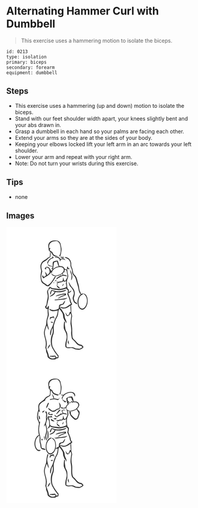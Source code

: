 # Alternating Hammer Curl with Dumbbell
> This exercise uses a hammering motion to isolate the biceps.

``` 
id: 0213 
type: isolation 
primary: biceps 
secondary: forearm 
equipment: dumbbell 
``` 

## Steps

 - This exercise uses a hammering (up and down) motion to isolate the biceps.
 - Stand with our feet shoulder width apart, your knees slightly bent and your abs drawn in.
 - Grasp a dumbbell in each hand so your palms are facing each other.
 - Extend your arms so they are at the sides of your body.
 - Keeping your elbows locked lift your left arm in an arc towards your left shoulder.
 - Lower your arm and repeat with your right arm.
 - Note: Do not turn your wrists during this exercise.

## Tips

 - none

## Images

<svg width="221pt" height="275pt" viewBox="0 0 221 275" xmlns="http://www.w3.org/2000/svg">
  <g fill="#FFF">
    <path d="M0 0h221v275H0V0m85.8 31.9c-3.23 4.39-1.3 9.98-.79 14.9.92 1.05 1.84 2.09 2.77 3.14-.12 3.22-.31 6.44-.81 9.63-1.62.75-3.37 1.36-4.7 2.61-3.81 4-10.17 5.12-12.39 10.65-2.78 4.79-1.26 10.18-.02 15.15-1.5 7.34-2.34 15.29.84 22.33 1.77 2.65 5 3.7 7.29 5.81 1.98 1.75 5.15 3.56 7.58 1.62 5.7-5.61 10.22-12.33 13.95-19.39l-2.4.84c-3.78 6.57-7.75 13.59-14.61 17.43-3.34-3.4-8.66-4.59-10.85-9.08-3.04-5.86-1.45-12.58.21-18.58-1.05-4.78-3.03-10-.73-14.76 2.05-4.99 8.21-5.72 11.35-9.69 1.43-1.8 3.47-2.9 5.51-3.87.72-3.54.95-7.17.68-10.78 2.9 2.71 3.57 7.92 8 8.73 3.81.7 7.7-.04 11.52-.24 1.06-3.87 1.76-7.84 2.22-11.83.45-3.98-1.27-7.75-1.76-11.64-.33-4.26-4.4-7.62-8.59-7.59-5.07-.57-11.06.15-14.27 4.61m4.84 25.33l2.08 2.15c-.28.53-.84 1.6-1.12 2.13-4.81 1.57-8.38 5.61-9.8 10.4 1.04 2.02 1.5 4.59 3.52 5.92 2.4 1.12 5.17.93 7.65 1.83l-2.85 4.86c.76-.12 2.28-.37 3.04-.49-1.39 1.34-2.16 5.14-4.39 2.57-1.12-4.23-5.33-8.74-9.97-6.23-.7 1.03-1.4 2.05-2.11 3.07.92.57 1.85 1.12 2.89 1.46.02-1.28.06-2.56.11-3.84 2.37-.19 4.79 1.07 6.11 3 .77 2.19.96 4.58.75 6.88-.83 2.29-3.1 3.54-4.81 5.09-1.04-2.42-2.32-4.77-4.33-6.53.59 2.41 1.33 4.79 2.18 7.13-1.45 1.02-2.57 2.79-4.36 3.23-1.02-1.24-2-2.51-3.05-3.73-.63 2.14-.15 4.62 1.72 5.99l.62.46c2.17-1.63 4.31-3.36 6.88-4.34 3.42-2.61 7.44-4.96 8.57-9.45-.11.89-.31 2.67-.42 3.56l1.18.01c1.24-8.46 10.43-12.9 18.26-12.31 2.68.14 5.74 2.02 5.96 4.9.55 2.74-1.42 5.02-3.1 6.91-3.39 3.5-8.37 4.42-12.91 5.47-3.55-.37-6.45-2.37-9.17-4.51 1.12 1.86 2.23 4.16 4.55 4.74 6.46 2.17 13.32-.86 18.65-4.47-.31.95-.91 2.86-1.22 3.82-1.15.03-2.3.07-3.45.1-1.32 1.18-2.8 2.17-4.36 3.01-1.38.99-2.77 1.96-4.21 2.85.7.36 1.41.71 2.12 1.07 1.4-1.47 2.99-2.76 4.99-3.3.35-.33 1.06-.99 1.41-1.33 1.83-.44 3.61-1.08 5.27-1.97 2.76.26 5.48.74 8.2 1.3-1.61-3-5.04-2.84-7.98-2.88-.13-.75-.4-2.26-.54-3.01.75-1.05 1.5-2.11 2.24-3.17.88.57 1.77 1.11 2.67 1.65-.7-.89-1.42-1.76-2.14-2.63.45-1.12.92-2.24 1.39-3.36 1.24.58 3.24.97 3.34 2.67.43 3.39 1.53 6.68 1.62 10.11-.1 3.59-2.43 6.47-4.2 9.41-.67-.11-2.02-.34-2.7-.45-.36-2.15-.98-4.25-1.68-6.31-.59 2.61.03 5.93-2.18 7.9-4.07-.27-7.91 1.98-11.91.65 1.4 1.05 2.8 3.37 4.84 2.38 3.22-1.45 7.11-.78 9.86-3.29.96.39 1.92.8 2.88 1.21l2.14-2.3.32 5.6c-.38-.08-1.15-.23-1.53-.3 2.36 1.74 1.76 4.89 2.14 7.43-4.39 2.42-9.39 3.35-14.29 3.97-3.68-.47-7.3-1.41-11.03-1.35-3.07.12-5.61-1.86-8.14-3.31-1.54 2.94-3.53 5.63-4.97 8.61-.78 3.04.81 6.01 1.04 9.02.59 5.14-1.99 9.9-2.14 14.98-.08 2.76-1.02 5.42-3.33 7.11.65 2.34 2.66 6.29 5.56 4.41-.6 3.52-.25 7.08-.03 10.62.38 3.79-1.8 7.15-2.25 10.84-.73 3.35-.55 6.81-1.14 10.18-1.59 4.91-3.55 9.77-4.21 14.93-.28 7.25 3.43 13.92 3.68 21.11.05 3.1-.06 6.24-.98 9.23.51 1.59 1.03 3.18 1.54 4.77-.89 3.98 2.26 7.18 2.6 11.01.17 2.25.9 4.61 3.05 5.73 3.5 3.06 8.44 2.59 12.74 2.19.66-.58 1.31-1.16 1.97-1.74 1.49-.41 3.63-.08 4.41-1.75.41-1.2.18-2.51.26-3.74-4.62-5.72-8.96-11.67-12.1-18.34-2.52-8.22-1.44-17.28 1.8-25.14 1.8-6-.74-12.41 1.2-18.4 1.63-5.24 2.98-10.67 6.08-15.27 3.17-4.93 1.22-11.37 4.41-16.2 2.27 2.26 4 4.95 5.67 7.66 2.65 3.68 1.08 8.66 3.5 12.46.89 3.41 3.98 5.32 4.76 8.76 1.16-3.39-.69-6.34-2.06-9.27-1.4-2.81-.98-6.06-1.86-9.01-1.79-4.1-4.79-7.51-6.93-11.41-.48-.24-1.43-.71-1.91-.95l.29-1.55c1.83.84 3.52 2.14 5.52 2.57 5.66.42 10.89-2.51 15.13-5.98.3 4.31.52 8.63.82 12.94-.5-.02-1.49-.05-1.99-.07-.73 2.37-1.29 4.91-2.98 6.82-2.76-.22-3.98-2.87-4.93-5.07-.18.05-.56.16-.75.22 1.02 2.19 1.38 5.12 3.76 6.31 3.4.16 4.68-3.44 6.39-5.68.83 2.18 2.02 4.47 1.41 6.88-1.14 4.54-1.16 9.23-1.48 13.87.73 5.33 1.95 10.66 1.42 16.09-.55 4.79.54 9.51 1.54 14.16 3.35 2.84 6.29 6.1 9.03 9.51 2.36 2.9 6.05 4.16 9.65 4.6.71.92 1.42 1.86 2.12 2.8-1.74.92-3.38 2.03-5.18 2.82-2.61.13-5.2-.43-7.82-.4-2.34-1.07-4.58-2.71-7.25-2.74-3.44-.12-6.87.31-10.31.25-.54-.97-1.63-1.78-1.44-3.01.05-4.05.52-8.14 1.8-11.99.14-4.06.4-8.13-.08-12.17-.44-3.56-3.39-6.22-3.74-9.79-.57-4.21-1.64-8.48-.67-12.72-.46-.82-.92-1.63-1.4-2.43-.9 4.61-1.47 9.33-1.14 14.03 1.52 4.87 5.21 8.94 5.49 14.22 1.6 7.79-3.81 15.1-2.09 22.88 2.43 3.37 7.05 2.79 10.64 2.19 4.04-.74 7.08 3 10.99 3.09 1.97.08 3.91.7 5.88.53 3.24-1.21 6.94-2.27 8.6-5.65-1.22-1.36-2.3-2.86-3.75-3.99-2.03-.67-4.32-.63-6.13-1.88-3.8-2.44-5.92-6.66-9.55-9.31-1.76-1.17-2.16-3.34-2.66-5.23-1.07-7.02-.02-14.2-1.07-21.22-1.37-6.13-1.17-12.59.27-18.69.57-3.07-1.69-5.77-1.48-8.83.05-4.51-.06-9.03-.83-13.48.87-.64 1.72-1.31 2.54-2.01-.54-2.32-2.37-4.11-2.71-6.49-.98-5.64-3.95-10.65-5.29-16.19 3.09.05 5.08-2.5 6.66-4.8-2.18.48-3.97 1.8-5.44 3.43.02-1.78.01-3.56 0-5.34-1.08-1.25-2.79-2.25-2.9-4.07-.83-4.3-1.26-8.7-.89-13.07.44-3.45 2.41-6.52 2.61-10.02-.52-4.83-2.3-9.51-1.77-14.44 1.55.44 3.21 1.29 4.71.19-.81-.53-2.42-1.6-3.22-2.13-.08-.58-.23-1.74-.3-2.32l-1.53.48c-.21 1.81-.44 3.62-.48 5.45-1.23-.76-2.65-.96-4.06-1.07-1.18-1.75-2.17-3.88-4.18-4.81-2.32-.98-4.87-.96-7.33-1.08-.42-3.78-1.39-7.51-2.89-11-3.2.04-6.41.81-9.26 2.27-1.25 2.82-.54 6.03-.62 9.01-3.66-.67-7.36-1.63-9.9-4.57.85-4.43 3.45-8.7 7.73-10.53 1.2-.93 3.42-.73 4.13-2.14-1.59-1.16-2.24-3.52-4.2-4.08m6.26 3.49c2.75.63 5.94.28 8.22 2.23 2.01 1.29 1.69 3.97 2.33 5.97.63-1.2 1.15-2.47 1.86-3.63 3.12-1.66 6.85-.45 9.48 1.61-1.69-1.6-2.95-4.37-5.72-3.98-1.65-.2-2.97.4-3.96 1.8-2.03-2.6-4.5-5.28-8.13-5.12-1.26.32-3.87-.76-4.08 1.12m18.93-.29c-2.8-.43-5.65-.4-8.47-.72 1.89 2.34 7.04 3.4 8.47.72m1.39 1.09c2.7.82 5.35 1.92 7.6 3.65 2.59 2.97 3.98 6.92 3.54 10.87-.47 3.31 1.72 6.01 2.64 9.01.98 2.76.16 5.89 1.48 8.57 1.19 2.66 3.8 4.31 5.13 6.89 1.12 2.15 1.76 4.51 2.34 6.85 1.29 5.25 3.45 10.28 4.23 15.66.65 4.1 1.67 8.5 4.67 11.57-6.14 5.22-7.43 14.34-5.51 21.81 1.14 4.38 4.7 9.39 9.82 8.57 5.16-1.78 7.79-7.28 9.04-12.23.82-5.29.89-11.14-2.04-15.84-1.94-3.59-6.94-4.94-10.49-3-1.06-3.37-3.22-6.35-3.68-9.91-.54-3.75-.82-7.58-2.2-11.15-1.58-4.19-1.84-8.8-3.93-12.8-1.44-2.76-4.31-4.42-5.8-7.14-1.09-3.44-.98-7.2-2.46-10.55-1.02-2.33-2.02-4.73-1.78-7.34.37-5.65-2.61-11.86-8.18-13.81-1.24-.61-4.32-1.83-4.42.32m13.33 35.44c.06 3.29-.8 6.52-.79 9.82 4.88-6.55.89-14.57-2.04-21-.26 3.96 1.87 7.47 2.83 11.18m-33.93 11.07c2.27.55 3.63-1.14 4.4-2.99-1.62.76-3.06 1.82-4.4 2.99m27.72 1.51c.68 2.87 1.69 5.63 2.68 8.4 5 4.72 10.44 12.17 7 19.18-.7 2.2-1.69 4.56-1 6.89 1.14 3.36 1.9 7.65 5.94 8.6.34.47 1.02 1.42 1.36 1.9.35-.61 1.04-1.83 1.39-2.44-1.33-.85-2.81-1.45-4.09-2.37-1.45-2.98-3.45-6.27-2.18-9.68 2.01-5.2 2.12-11.53-1.17-16.24-1.93-3.07-5.01-5.31-6.44-8.69-.97-1.96-2.14-3.82-3.49-5.55m-29.97 1.47c.1 3.35 2.95-1.57 0 0m6.79 1.88c-.35 1.63.27 2.23 1.85 1.82.35-1.64-.27-2.25-1.85-1.82m10.74 5.42c1.43-1.34 2.57-2.96 3.34-4.77-2.02.88-3.39 2.48-3.34 4.77m-11.27-2.89c.27 3.56 3.21 7.77 7.22 7.05-2.53-2.23-4.91-4.61-7.22-7.05m22.09 114.88c.92 1.43 1.84 2.86 2.87 4.22-.53-2.95-1.02-5.9-1.39-8.86-.58 1.52-1.03 3.08-1.48 4.64z"/>
    <path d="M89.01 31.76c3.64-3.22 8.7-3.32 13.29-3.15 2.31 2.02 5.02 4.15 5.19 7.49 1.93 7.19 2.32 15.52-1.6 22.08-3.11.91-6.14-.66-8.98-1.75-2.86-.86-3.97-3.86-5.05-6.34-1.7-1.04-3.37-2.14-5.02-3.26.35-1.67.78-3.32 1.21-4.97-.61.16-1.85.49-2.46.65-.22-3.79.04-8.32 3.42-10.75zM95.51 70.95c1.77-1.04 3.86-1.36 5.78-2 1.08 3.39 2.12 6.8 3.32 10.16-1.24.18-2.47.34-3.71.49-2.63 1.39-5.4 2.57-7.74 4.43 1.48-4.23 1.24-8.78 2.35-13.08zM86.78 121.49c4.07 3 9 3.51 13.87 3.91 6.47 2.09 12.94-.61 19.11-2.43 1.09 1.12 2.2 2.22 3.33 3.3.22 2.66-.26 5.29-1.05 7.81 2.02 4.5 4.33 9 4.99 13.94.14 2.15 1.37 3.93 2.59 5.6-4.05 1.65-6.89 5.32-11.1 6.67-3.89 1.6-7.9-.55-11.78-1.05 1.18-3.42 4.87-3.59 7.73-4.72 1.76-2.25 2.68-5.05 3.26-7.82-1.94 1.96-3.36 4.34-4.7 6.73-2.35.39-4.7.93-6.85 1.99-1.03 2.23-.8 4.82-1.25 7.21-5.44 3.96-12.91 4.43-18.65.78-.48 2.23 1.89 3.09 3.55 3.76 4.28 1.9 8.96.14 13.27-.71-.77 4.72-1.23 9.71-3.81 13.86-3.62 5.74-4.62 12.63-7.3 18.77-2.8 5.24-6.11 11.93-3.28 17.77 1.39-5.26.69-11.1 4.1-15.72.13 3.29.39 6.61-.03 9.89-.78 3.38-2.71 6.41-3.24 9.86-1.31 8.18-.41 17.16 4.61 24.01 2.33 5.34 6.85 9.15 9.65 14.2-1.16.4-2.32.78-3.48 1.14-.89-1.26-1.56-2.7-2.73-3.73-3.28.25-6.59.32-9.86.63-.31.4-.93 1.22-1.24 1.62 1.01-.11 2.02-.23 3.03-.35 2.51 1.01 5.13.22 7.65-.29.35.66 1.03 1.96 1.37 2.61-4.3 2.81-10.29 1.83-13.36-2.32-.56-6.1-3.9-11.44-5.1-17.39-.03-1.98.55-3.9.79-5.85 1.01-9.27-5.02-17.76-3.67-27.03.79-4.02 2.13-7.93 3.83-11.66 1.46 2.88 1.66 6.63 4.39 8.71-1.37-6.96-5.08-14.04-2.84-21.2.63-2.33 1.59-4.56 2.2-6.89 1.09-4.65-1.84-9.54.16-14.03.35-1.94.08-3.94.11-5.89-1.9 1.13-2.61 3.28-3.74 5.06-.29-.64-.87-1.9-1.16-2.54 2.39-5.01 2.65-10.61 4.31-15.85.64-4.31.2-8.73-.8-12.95-.66-2.34.55-4.59 1.1-6.81l2.28.36c-.06-.74-.2-2.22-.26-2.96m2.1 13.64c.38-2.71 1.15-5.33 2.3-7.81 1.85.62 3.71 1.23 5.54 1.91-1.53 5.1-6.99 6.47-10.33 9.95 5.05-1.05 10.4-3.94 11.82-9.28 6.06.93 12.34.52 18.1-1.64 1.82-.41 3.02-1.91 4.31-3.12-5.42 1.58-10.88 3.51-16.61 3.33-4.71.15-9.13-1.63-13.6-2.82-1.19 2.94-4.44 6.58-1.53 9.48m17.59-.4c-2.86.8-6.01 1.37-8.07 3.71 6.41-.84 12.51-4.06 19.06-3.47-5.04 2.5-11.27 3.59-14.81 8.35 5.5-2.61 11.02-5.22 16.77-7.29-.04-1.08-.07-2.17-.1-3.25-4.34.14-8.63.93-12.85 1.95m-9.74 10.32l.02 1.16c4.8.3 9.46-1.15 14.25-1.16 4.02-.25 8.54-.47 11.21-3.94-8.26 2.59-16.99 2.54-25.48 3.94m-9.27 34.87c-.2 1.79-.4 3.59-.53 5.4.75-1.15 1.47-2.32 2.19-3.49 1.67-.39 3.32-.8 4.97-1.27.78 1.01 1.58 2.01 2.45 2.95-.54-1.84-1.17-3.64-1.8-5.44-2.29 1.1-4.74 1.76-7.28 1.85m1.12 9.29c1.04 2.11 3.16 2.02 5.21 1.67-1.02-2.07-3.33-1.67-5.21-1.67m-6.01 53.74c2.97-2.12 4.19-5.6 5.71-8.73-3.57 1.32-4.71 5.43-5.71 8.73zM147.13 138.99c1.72-2.62 4.65-3.96 7.23-5.53 8.17 4.66 8.45 15.95 4.7 23.58-1.61 2.94-4.31 6.51-8.11 5.81-3.63-1.02-5.58-4.79-6.3-8.24-.8-5.26-.38-11 2.48-15.62z"/>
  </g>
  <g fill="#333">
    <path d="M85.8 31.9c3.21-4.46 9.2-5.18 14.27-4.61 4.19-.03 8.26 3.33 8.59 7.59.49 3.89 2.21 7.66 1.76 11.64-.46 3.99-1.16 7.96-2.22 11.83-3.82.2-7.71.94-11.52.24-4.43-.81-5.1-6.02-8-8.73.27 3.61.04 7.24-.68 10.78-2.04.97-4.08 2.07-5.51 3.87-3.14 3.97-9.3 4.7-11.35 9.69-2.3 4.76-.32 9.98.73 14.76-1.66 6-3.25 12.72-.21 18.58 2.19 4.49 7.51 5.68 10.85 9.08 6.86-3.84 10.83-10.86 14.61-17.43l2.4-.84c-3.73 7.06-8.25 13.78-13.95 19.39-2.43 1.94-5.6.13-7.58-1.62-2.29-2.11-5.52-3.16-7.29-5.81-3.18-7.04-2.34-14.99-.84-22.33-1.24-4.97-2.76-10.36.02-15.15 2.22-5.53 8.58-6.65 12.39-10.65 1.33-1.25 3.08-1.86 4.7-2.61.5-3.19.69-6.41.81-9.63-.93-1.05-1.85-2.09-2.77-3.14-.51-4.92-2.44-10.51.79-14.9m3.21-.14c-3.38 2.43-3.64 6.96-3.42 10.75.61-.16 1.85-.49 2.46-.65-.43 1.65-.86 3.3-1.21 4.97 1.65 1.12 3.32 2.22 5.02 3.26 1.08 2.48 2.19 5.48 5.05 6.34 2.84 1.09 5.87 2.66 8.98 1.75 3.92-6.56 3.53-14.89 1.6-22.08-.17-3.34-2.88-5.47-5.19-7.49-4.59-.17-9.65-.07-13.29 3.15z"/>
    <path d="M90.64 57.23c1.96.56 2.61 2.92 4.2 4.08-.71 1.41-2.93 1.21-4.13 2.14-4.28 1.83-6.88 6.1-7.73 10.53 2.54 2.94 6.24 3.9 9.9 4.57.08-2.98-.63-6.19.62-9.01 2.85-1.46 6.06-2.23 9.26-2.27 1.5 3.49 2.47 7.22 2.89 11 2.46.12 5.01.1 7.33 1.08 2.01.93 3 3.06 4.18 4.81 1.41.11 2.83.31 4.06 1.07.04-1.83.27-3.64.48-5.45l1.53-.48c.07.58.22 1.74.3 2.32.8.53 2.41 1.6 3.22 2.13-1.5 1.1-3.16.25-4.71-.19-.53 4.93 1.25 9.61 1.77 14.44-.2 3.5-2.17 6.57-2.61 10.02-.37 4.37.06 8.77.89 13.07.11 1.82 1.82 2.82 2.9 4.07.01 1.78.02 3.56 0 5.34 1.47-1.63 3.26-2.95 5.44-3.43-1.58 2.3-3.57 4.85-6.66 4.8 1.34 5.54 4.31 10.55 5.29 16.19.34 2.38 2.17 4.17 2.71 6.49-.82.7-1.67 1.37-2.54 2.01.77 4.45.88 8.97.83 13.48-.21 3.06 2.05 5.76 1.48 8.83-1.44 6.1-1.64 12.56-.27 18.69 1.05 7.02 0 14.2 1.07 21.22.5 1.89.9 4.06 2.66 5.23 3.63 2.65 5.75 6.87 9.55 9.31 1.81 1.25 4.1 1.21 6.13 1.88 1.45 1.13 2.53 2.63 3.75 3.99-1.66 3.38-5.36 4.44-8.6 5.65-1.97.17-3.91-.45-5.88-.53-3.91-.09-6.95-3.83-10.99-3.09-3.59.6-8.21 1.18-10.64-2.19-1.72-7.78 3.69-15.09 2.09-22.88-.28-5.28-3.97-9.35-5.49-14.22-.33-4.7.24-9.42 1.14-14.03.48.8.94 1.61 1.4 2.43-.97 4.24.1 8.51.67 12.72.35 3.57 3.3 6.23 3.74 9.79.48 4.04.22 8.11.08 12.17-1.28 3.85-1.75 7.94-1.8 11.99-.19 1.23.9 2.04 1.44 3.01 3.44.06 6.87-.37 10.31-.25 2.67.03 4.91 1.67 7.25 2.74 2.62-.03 5.21.53 7.82.4 1.8-.79 3.44-1.9 5.18-2.82-.7-.94-1.41-1.88-2.12-2.8-3.6-.44-7.29-1.7-9.65-4.6-2.74-3.41-5.68-6.67-9.03-9.51-1-4.65-2.09-9.37-1.54-14.16.53-5.43-.69-10.76-1.42-16.09.32-4.64.34-9.33 1.48-13.87.61-2.41-.58-4.7-1.41-6.88-1.71 2.24-2.99 5.84-6.39 5.68-2.38-1.19-2.74-4.12-3.76-6.31.19-.06.57-.17.75-.22.95 2.2 2.17 4.85 4.93 5.07 1.69-1.91 2.25-4.45 2.98-6.82.5.02 1.49.05 1.99.07-.3-4.31-.52-8.63-.82-12.94-4.24 3.47-9.47 6.4-15.13 5.98-2-.43-3.69-1.73-5.52-2.57l-.29 1.55c.48.24 1.43.71 1.91.95 2.14 3.9 5.14 7.31 6.93 11.41.88 2.95.46 6.2 1.86 9.01 1.37 2.93 3.22 5.88 2.06 9.27-.78-3.44-3.87-5.35-4.76-8.76-2.42-3.8-.85-8.78-3.5-12.46-1.67-2.71-3.4-5.4-5.67-7.66-3.19 4.83-1.24 11.27-4.41 16.2-3.1 4.6-4.45 10.03-6.08 15.27-1.94 5.99.6 12.4-1.2 18.4-3.24 7.86-4.32 16.92-1.8 25.14 3.14 6.67 7.48 12.62 12.1 18.34-.08 1.23.15 2.54-.26 3.74-.78 1.67-2.92 1.34-4.41 1.75-.66.58-1.31 1.16-1.97 1.74-4.3.4-9.24.87-12.74-2.19-2.15-1.12-2.88-3.48-3.05-5.73-.34-3.83-3.49-7.03-2.6-11.01-.51-1.59-1.03-3.18-1.54-4.77.92-2.99 1.03-6.13.98-9.23-.25-7.19-3.96-13.86-3.68-21.11.66-5.16 2.62-10.02 4.21-14.93.59-3.37.41-6.83 1.14-10.18.45-3.69 2.63-7.05 2.25-10.84-.22-3.54-.57-7.1.03-10.62-2.9 1.88-4.91-2.07-5.56-4.41 2.31-1.69 3.25-4.35 3.33-7.11.15-5.08 2.73-9.84 2.14-14.98-.23-3.01-1.82-5.98-1.04-9.02 1.44-2.98 3.43-5.67 4.97-8.61 2.53 1.45 5.07 3.43 8.14 3.31 3.73-.06 7.35.88 11.03 1.35 4.9-.62 9.9-1.55 14.29-3.97-.38-2.54.22-5.69-2.14-7.43.38.07 1.15.22 1.53.3l-.32-5.6-2.14 2.3c-.96-.41-1.92-.82-2.88-1.21-2.75 2.51-6.64 1.84-9.86 3.29-2.04.99-3.44-1.33-4.84-2.38 4 1.33 7.84-.92 11.91-.65 2.21-1.97 1.59-5.29 2.18-7.9.7 2.06 1.32 4.16 1.68 6.31.68.11 2.03.34 2.7.45 1.77-2.94 4.1-5.82 4.2-9.41-.09-3.43-1.19-6.72-1.62-10.11-.1-1.7-2.1-2.09-3.34-2.67-.47 1.12-.94 2.24-1.39 3.36.72.87 1.44 1.74 2.14 2.63-.9-.54-1.79-1.08-2.67-1.65-.74 1.06-1.49 2.12-2.24 3.17.14.75.41 2.26.54 3.01 2.94.04 6.37-.12 7.98 2.88-2.72-.56-5.44-1.04-8.2-1.3-1.66.89-3.44 1.53-5.27 1.97-.35.34-1.06 1-1.41 1.33-2 .54-3.59 1.83-4.99 3.3-.71-.36-1.42-.71-2.12-1.07 1.44-.89 2.83-1.86 4.21-2.85 1.56-.84 3.04-1.83 4.36-3.01 1.15-.03 2.3-.07 3.45-.1.31-.96.91-2.87 1.22-3.82-5.33 3.61-12.19 6.64-18.65 4.47-2.32-.58-3.43-2.88-4.55-4.74 2.72 2.14 5.62 4.14 9.17 4.51 4.54-1.05 9.52-1.97 12.91-5.47 1.68-1.89 3.65-4.17 3.1-6.91-.22-2.88-3.28-4.76-5.96-4.9-7.83-.59-17.02 3.85-18.26 12.31l-1.18-.01c.11-.89.31-2.67.42-3.56-1.13 4.49-5.15 6.84-8.57 9.45-2.57.98-4.71 2.71-6.88 4.34l-.62-.46c-1.87-1.37-2.35-3.85-1.72-5.99 1.05 1.22 2.03 2.49 3.05 3.73 1.79-.44 2.91-2.21 4.36-3.23-.85-2.34-1.59-4.72-2.18-7.13 2.01 1.76 3.29 4.11 4.33 6.53 1.71-1.55 3.98-2.8 4.81-5.09.21-2.3.02-4.69-.75-6.88-1.32-1.93-3.74-3.19-6.11-3-.05 1.28-.09 2.56-.11 3.84-1.04-.34-1.97-.89-2.89-1.46.71-1.02 1.41-2.04 2.11-3.07 4.64-2.51 8.85 2 9.97 6.23 2.23 2.57 3-1.23 4.39-2.57 2.34-1.86 5.11-3.04 7.74-4.43 1.24-.15 2.47-.31 3.71-.49-1.2-3.36-2.24-6.77-3.32-10.16-1.92.64-4.01.96-5.78 2-1.11 4.3-.87 8.85-2.35 13.08-.76.12-2.28.37-3.04.49l2.85-4.86c-2.48-.9-5.25-.71-7.65-1.83-2.02-1.33-2.48-3.9-3.52-5.92 1.42-4.79 4.99-8.83 9.8-10.4.28-.53.84-1.6 1.12-2.13l-2.08-2.15m-3.86 64.26c.06.74.2 2.22.26 2.96l-2.28-.36c-.55 2.22-1.76 4.47-1.1 6.81 1 4.22 1.44 8.64.8 12.95-1.66 5.24-1.92 10.84-4.31 15.85.29.64.87 1.9 1.16 2.54 1.13-1.78 1.84-3.93 3.74-5.06-.03 1.95.24 3.95-.11 5.89-2 4.49.93 9.38-.16 14.03-.61 2.33-1.57 4.56-2.2 6.89-2.24 7.16 1.47 14.24 2.84 21.2-2.73-2.08-2.93-5.83-4.39-8.71-1.7 3.73-3.04 7.64-3.83 11.66-1.35 9.27 4.68 17.76 3.67 27.03-.24 1.95-.82 3.87-.79 5.85 1.2 5.95 4.54 11.29 5.1 17.39 3.07 4.15 9.06 5.13 13.36 2.32-.34-.65-1.02-1.95-1.37-2.61-2.52.51-5.14 1.3-7.65.29-1.01.12-2.02.24-3.03.35.31-.4.93-1.22 1.24-1.62 3.27-.31 6.58-.38 9.86-.63 1.17 1.03 1.84 2.47 2.73 3.73 1.16-.36 2.32-.74 3.48-1.14-2.8-5.05-7.32-8.86-9.65-14.2-5.02-6.85-5.92-15.83-4.61-24.01.53-3.45 2.46-6.48 3.24-9.86.42-3.28.16-6.6.03-9.89-3.41 4.62-2.71 10.46-4.1 15.72-2.83-5.84.48-12.53 3.28-17.77 2.68-6.14 3.68-13.03 7.3-18.77 2.58-4.15 3.04-9.14 3.81-13.86-4.31.85-8.99 2.61-13.27.71-1.66-.67-4.03-1.53-3.55-3.76 5.74 3.65 13.21 3.18 18.65-.78.45-2.39.22-4.98 1.25-7.21 2.15-1.06 4.5-1.6 6.85-1.99 1.34-2.39 2.76-4.77 4.7-6.73-.58 2.77-1.5 5.57-3.26 7.82-2.86 1.13-6.55 1.3-7.73 4.72 3.88.5 7.89 2.65 11.78 1.05 4.21-1.35 7.05-5.02 11.1-6.67-1.22-1.67-2.45-3.45-2.59-5.6-.66-4.94-2.97-9.44-4.99-13.94.79-2.52 1.27-5.15 1.05-7.81-1.13-1.08-2.24-2.18-3.33-3.3-6.17 1.82-12.64 4.52-19.11 2.43-4.87-.4-9.8-.91-13.87-3.91z"/>
    <path d="M96.9 60.72c.21-1.88 2.82-.8 4.08-1.12 3.63-.16 6.1 2.52 8.13 5.12.99-1.4 2.31-2 3.96-1.8 2.77-.39 4.03 2.38 5.72 3.98-2.63-2.06-6.36-3.27-9.48-1.61-.71 1.16-1.23 2.43-1.86 3.63-.64-2-.32-4.68-2.33-5.97-2.28-1.95-5.47-1.6-8.22-2.23z"/>
    <path d="M115.83 60.43c-1.43 2.68-6.58 1.62-8.47-.72 2.82.32 5.67.29 8.47.72zM117.22 61.52c.1-2.15 3.18-.93 4.42-.32 5.57 1.95 8.55 8.16 8.18 13.81-.24 2.61.76 5.01 1.78 7.34 1.48 3.35 1.37 7.11 2.46 10.55 1.49 2.72 4.36 4.38 5.8 7.14 2.09 4 2.35 8.61 3.93 12.8 1.38 3.57 1.66 7.4 2.2 11.15.46 3.56 2.62 6.54 3.68 9.91 3.55-1.94 8.55-.59 10.49 3 2.93 4.7 2.86 10.55 2.04 15.84-1.25 4.95-3.88 10.45-9.04 12.23-5.12.82-8.68-4.19-9.82-8.57-1.92-7.47-.63-16.59 5.51-21.81-3-3.07-4.02-7.47-4.67-11.57-.78-5.38-2.94-10.41-4.23-15.66-.58-2.34-1.22-4.7-2.34-6.85-1.33-2.58-3.94-4.23-5.13-6.89-1.32-2.68-.5-5.81-1.48-8.57-.92-3-3.11-5.7-2.64-9.01.44-3.95-.95-7.9-3.54-10.87-2.25-1.73-4.9-2.83-7.6-3.65m29.91 77.47c-2.86 4.62-3.28 10.36-2.48 15.62.72 3.45 2.67 7.22 6.3 8.24 3.8.7 6.5-2.87 8.11-5.81 3.75-7.63 3.47-18.92-4.7-23.58-2.58 1.57-5.51 2.91-7.23 5.53z"/>
    <path d="M130.55 96.96c-.96-3.71-3.09-7.22-2.83-11.18 2.93 6.43 6.92 14.45 2.04 21-.01-3.3.85-6.53.79-9.82zM96.62 108.03c1.34-1.17 2.78-2.23 4.4-2.99-.77 1.85-2.13 3.54-4.4 2.99zM124.34 109.54c1.35 1.73 2.52 3.59 3.49 5.55 1.43 3.38 4.51 5.62 6.44 8.69 3.29 4.71 3.18 11.04 1.17 16.24-1.27 3.41.73 6.7 2.18 9.68 1.28.92 2.76 1.52 4.09 2.37-.35.61-1.04 1.83-1.39 2.44-.34-.48-1.02-1.43-1.36-1.9-4.04-.95-4.8-5.24-5.94-8.6-.69-2.33.3-4.69 1-6.89 3.44-7.01-2-14.46-7-19.18-.99-2.77-2-5.53-2.68-8.4zM94.37 111.01c2.95-1.57.1 3.35 0 0zM101.16 112.89c1.58-.43 2.2.18 1.85 1.82-1.58.41-2.2-.19-1.85-1.82zM111.9 118.31c-.05-2.29 1.32-3.89 3.34-4.77-.77 1.81-1.91 3.43-3.34 4.77zM100.63 115.42c2.31 2.44 4.69 4.82 7.22 7.05-4.01.72-6.95-3.49-7.22-7.05zM88.88 135.13c-2.91-2.9.34-6.54 1.53-9.48 4.47 1.19 8.89 2.97 13.6 2.82 5.73.18 11.19-1.75 16.61-3.33-1.29 1.21-2.49 2.71-4.31 3.12-5.76 2.16-12.04 2.57-18.1 1.64-1.42 5.34-6.77 8.23-11.82 9.28 3.34-3.48 8.8-4.85 10.33-9.95-1.83-.68-3.69-1.29-5.54-1.91-1.15 2.48-1.92 5.1-2.3 7.81zM106.47 134.73c4.22-1.02 8.51-1.81 12.85-1.95.03 1.08.06 2.17.1 3.25-5.75 2.07-11.27 4.68-16.77 7.29 3.54-4.76 9.77-5.85 14.81-8.35-6.55-.59-12.65 2.63-19.06 3.47 2.06-2.34 5.21-2.91 8.07-3.71zM96.73 145.05c8.49-1.4 17.22-1.35 25.48-3.94-2.67 3.47-7.19 3.69-11.21 3.94-4.79.01-9.45 1.46-14.25 1.16l-.02-1.16zM87.46 179.92c2.54-.09 4.99-.75 7.28-1.85.63 1.8 1.26 3.6 1.8 5.44-.87-.94-1.67-1.94-2.45-2.95-1.65.47-3.3.88-4.97 1.27-.72 1.17-1.44 2.34-2.19 3.49.13-1.81.33-3.61.53-5.4zM88.58 189.21c1.88 0 4.19-.4 5.21 1.67-2.05.35-4.17.44-5.21-1.67zM122.72 230.3c.45-1.56.9-3.12 1.48-4.64.37 2.96.86 5.91 1.39 8.86-1.03-1.36-1.95-2.79-2.87-4.22zM82.57 242.95c1-3.3 2.14-7.41 5.71-8.73-1.52 3.13-2.74 6.61-5.71 8.73z"/>
  </g>
</svg>

<svg width="221pt" height="275pt" viewBox="0 0 221 275" xmlns="http://www.w3.org/2000/svg">
  <g fill="#FFF">
    <path d="M0 0h221v275H0V0m85.82 31.88c-3.27 4.4-1.3 10.02-.81 14.96.71.75 1.41 1.5 2.12 2.25.44 3.49.88 7.16-.39 10.54-1.09 1.9-3.51 2.19-5.3 3.13-3.57 1.45-4.88 5.53-8.04 7.55-3.28 2.92-8.1 4.95-8.97 9.73-1.35 3.45.66 7.2-.69 10.6-1.46 4.28-2.08 8.83-2.23 13.34-.19 5.3 4.87 9.51 3.6 14.89-1.46 6.65-1.75 13.69.33 20.24-5.43 2.52-7.87 8.5-8.82 14.06-.85 5.59.31 11.95 4.38 16.1 1.96 2.08 6.31 3.28 7.76-.02-2.43-.11-5.35.31-7.12-1.78-4.49-5.12-4.23-12.85-2.2-18.97 1.02-3.49 3.78-5.97 6.45-8.24 1.8 5.02-.44 10.4 1.42 15.37 1.04 3.02.88 6.28 1.7 9.34 1.73 3.67 6.37 3.45 9.75 4.25-1.02-3.51-5.27-2.94-7.99-4.13-.58-3.41-.69-6.92-1.89-10.19-1.34-3.22-.17-6.71-.65-10.04-.63-5.03-2.72-9.81-2.73-14.93-.42-6.08 1.55-11.91 2.25-17.88-.42.4-1.25 1.2-1.66 1.6-1.06-4.23-3.79-8.28-2.8-12.81.52-2.93.78-5.9 1.32-8.82.88.5 1.71 1.08 2.55 1.65-.71-4.82-2.54-10.1-.43-14.78 2.64-3.76 6.77-6.11 10.89-7.93-.04-5.33 6.26-6.93 9.83-9.56 1.96-3.29.42-7.62 2.3-10.98 1.29 2.28 2.19 4.89 4.06 6.79 2.81 1.99 6.22 2.88 9.56 3.54l1.53-2.09c1.13-.18 2.26-.35 3.4-.52 1.18-5.87 3.23-12.03 1.44-17.98-.75-2.69-.91-5.52-1.84-8.15-1.59-2.75-4.59-4.76-7.83-4.71-5.06-.57-11.04.13-14.25 4.58m28.3 27.54c-1.6-.24-3.2-.35-4.82-.34 1.12 1.69 2.81 1.74 4.57 1.02-1.33 1.76-2.28 3.76-3.08 5.81 1.05 4.09 4.28 6.74 7.59 9.06-.04-.49-.11-1.47-.14-1.95.9-.22 2.7-.67 3.6-.89-.54 1.79-.51 3.55.1 5.3 1.45-1.22 2.86-2.48 4.29-3.73-3.18-1.21-5.22-6.15-2.46-8.78 2.11.06 4.28-.27 6.35.31.34 1.08.63 2.18.89 3.29l.1.1c.86 1.63 1.76 3.23 2.72 4.8l-4.53-1.92c.42 1.1.85 2.2 1.29 3.29 3.82-.65 8.45-1.85 11.67 1.01 2.36 1.85 2.24 5.58.44 7.78-3.13 5.1-9.29 6.7-14.78 7.72-3.01-.55-6.33-1.3-7.79-4.33-.5-4.46 2.87-8.07 6.4-10.21-.59-.36-1.18-.72-1.77-1.07-2.74 2.34-5.15 5.12-6.28 8.6-1.54.37-3.07.76-4.59 1.15-1.33-.62-2.65-1.25-3.97-1.87-.21.42-.62 1.28-.82 1.71 3.12 2.18 6.69 1.54 10.04.32.42 1.83 1.08 3.58 2.01 5.21.65 2.35 1.17 4.76 1.16 7.21-.08 3.59-2.42 6.49-4.21 9.41-.67-.11-2.02-.34-2.69-.45-.36-2.19-.99-4.32-1.68-6.43-.36 2.31-.27 4.77-1.22 6.95-1.33 2.2-4.32.72-6.38 1.57-2.13.93-4.4.59-6.62.43 2.12 2.01 4.95 3.38 7.43 1.03 2.68.17 5.31-.39 7.35-2.23.98.4 1.97.81 2.96 1.22.53-.6 1.59-1.79 2.11-2.39.09 1.43.25 4.28.33 5.7-.43-.06-1.29-.17-1.72-.23 2.79 1.34 1.84 4.87 2.33 7.36-4.39 2.41-9.38 3.33-14.29 3.97-3.36-.37-6.64-1.35-10.04-1.32-3.11.09-6.41-1.04-8.55-3.29-.49-5.05.01-10.4-3.16-14.77 2.63-.89 5.46-.42 8.19-.41-.82-.95-1.62-1.88-2.44-2.82-.94.53-1.88 1.05-2.82 1.56-1.16-.57-2.32-1.14-3.49-1.69l1.03 1.59c-.68.14-2.05.42-2.74.56.89 3.09 2.69 5.8 3.63 8.86.21 2.34.14 4.7.19 7.05.22 3.2-2.66 5.41-4.05 7.99 1.66-1.14 3.26-2.4 5.06-3.34.07-.56.22-1.69.29-2.25 4.17 3.19 9.38 3.19 14.34 3.9 6.24 1.86 12.4-.93 18.33-2.6 1.09 1.13 2.19 2.25 3.32 3.35.22 2.65-.27 5.27-1.06 7.79 2.02 4.5 4.34 8.98 4.99 13.93.15 2.15 1.37 3.94 2.6 5.62-3.93 1.55-6.67 5.08-10.68 6.48-3.99 1.91-8.23-.36-12.25-.89.95-1.53 2.27-2.74 3.73-3.76 5.05.71 6.46-4.96 7.27-8.8-1.87 1.92-3.11 4.3-4.61 6.5-2.26.82-4.7 1.16-6.87 2.26-1.18 2.16-.76 4.85-1.28 7.22-2.01 1.1-4.08 2.08-6.14 3.08 1.07-5.96.78-12.72-2.97-17.74-1.57-2.3-4.59-2.45-6.97-3.35-5.51 2.03-8.53 7.81-9.58 13.28-.81 5.23-.66 10.96 2.15 15.62 1.67 2.51 4.36 5.22 7.68 4.48 5.13-1.63 8.09-6.55 9.54-11.43 1.48.02 2.96.02 4.44.01-.75 4.4-1.16 9.04-3.38 13.01-3.75 5.75-4.96 12.65-7.44 18.96-2.88 5.39-6.47 12.25-3.55 18.27 1.36-5.27.66-11.1 4.1-15.71.12 3.27.38 6.58-.02 9.84-.77 3.42-2.75 6.48-3.27 9.98-1.28 8.14-.41 17.08 4.59 23.9 2.33 5.37 6.9 9.17 9.68 14.25-1.16.4-2.34.77-3.51 1.13-.93-1.36-1.86-2.71-2.87-4-3.17.83-6.46.58-9.67.9-.32.39-.97 1.19-1.29 1.59 1.03-.11 2.06-.21 3.09-.31 2.49 1.02 5.1.21 7.61-.29.35.64 1.05 1.91 1.41 2.55-4.28 2.95-10.36 1.88-13.41-2.29-.54-6.09-3.89-11.42-5.08-17.36.16-3.75 1.55-7.47.61-11.25-.73-7.28-4.69-14.14-3.49-21.59.78-4.04 2.12-7.96 3.83-11.69 1.36 3 1.92 6.48 4.26 8.95-.95-5.49-2.99-10.77-3.55-16.34.24-3.64 1.4-7.13 2.2-10.67l-.52-.88c-.23-.08-.68-.25-.91-.34-2.01 5.53-2.24 11.5-2.82 17.3-1.55 5.43-3.99 10.72-4.37 16.43.18 6.17 2.76 11.93 3.58 18.01.32 3.79.26 7.69-.83 11.37.51 1.58 1.04 3.16 1.55 4.74-.92 3.98 2.26 7.17 2.59 10.99.15 2.26.89 4.62 3.04 5.75 3.5 3.07 8.45 2.61 12.75 2.19.66-.58 1.33-1.17 2-1.74 1.24-.13 2.45-.4 3.63-.81 1.42-1.12.87-3.1 1-4.66-4.6-5.73-8.94-11.68-12.1-18.36-2.53-8.23-1.42-17.3 1.82-25.18 1.45-4.95.04-10.16.5-15.21.7-4.6 2.65-8.85 3.93-13.29 1.44-3.21 3.88-5.99 4.47-9.55 1.26-3.88.16-8.37 2.78-11.79 2.45 2.48 4.33 5.45 6.11 8.43 1.88 2.95.86 6.72 2.29 9.83.78 1.74 1.54 3.5 2.05 5.36 2.12 1.1 2.75 3.35 3.42 5.49 1.13-3.15-.24-6.05-1.69-8.76-1.69-2.99-1.27-6.52-2.16-9.72-2.19-5.07-6.06-9.1-8.83-13.81 2.54.89 4.93 2.89 7.79 2.47 4.95-.32 9.39-2.93 13.15-6.01.28 4.33.5 8.65.8 12.98-.5-.02-1.48-.06-1.97-.09-.77 2.38-1.27 5-3.09 6.84-2.95-.4-4.01-3.43-5.41-5.59.66 2.62 1.03 6.54 4.29 7.06 2.97-.46 4.03-3.56 5.53-5.72.79 1.9 2.03 3.78 1.67 5.95-1.1 6.57-2.33 13.42-.78 20.03 1.73 8.32-.99 17.16 2.49 25.17 2.81 2.86 5.78 5.56 8.19 8.8 2.4 3.18 6.25 4.77 10.13 5.15.72.93 1.44 1.87 2.15 2.82-1.73.92-3.36 2.01-5.14 2.8-2.64.18-5.25-.41-7.88-.38-2.58-1.25-5.14-2.99-8.15-2.77-3.67-.21-7.85 1.38-11-1.2.38-4.51.33-9.18 2.03-13.44.05-4.08.3-8.18-.15-12.25-.44-3.57-3.42-6.24-3.75-9.84-.56-4.21-1.64-8.47-.66-12.7-.46-.8-.92-1.59-1.4-2.38-.87 4.44-1.4 8.98-1.2 13.51 1.23 5.13 5.31 9.23 5.55 14.7 1.67 7.92-4.09 15.44-1.92 23.32 2.82 2.88 7 2.36 10.59 1.75 4.03-.68 7.04 3.08 10.94 3.11 1.93.1 3.82.63 5.75.56 3.25-1.23 6.95-2.27 8.65-5.63-1.66-1.68-2.87-4.41-5.55-4.49-6.97-.71-9.73-8.13-14.95-11.76-3.81-7.66-1.17-16.64-2.55-24.82-1.43-6.34-1.34-13.01.17-19.32.58-3.07-1.71-5.77-1.48-8.83.06-4.49-.08-8.99-.82-13.42 1.32-.89 2.38-2.04 2.75-3.62-1.06-1.2-2.66-2.21-2.77-3.97-.62-5.62-3.71-10.49-5.1-15.88.63-2.62 1.23-5.25.95-7.96-.91-.89-1.86-1.72-2.64-2.72-1.11-4.37-1.49-8.92-1.31-13.42.01-3.56 2.12-6.6 2.87-9.99.36-2.7-.48-5.38-1.53-7.83 6.13 2.54 12.79.07 18.14-3.16 1.44 2.58 3.14 5.04 4.22 7.81-.48 3.54-2.12 6.79-3.38 10.1-1.11.28-2.21.57-3.34.73-3.2-2.53-6.26-5.31-8.87-8.46-.07-1.83-.17-3.66-.28-5.5l-2.74.03c-.09 7.41 6.23 12.65 11.69 16.64 2.34-.77 5.36-1.53 6.04-4.3 1.04-4.26 4.01-8.52 2.09-12.95-1.55-1.54-2.95-3.22-4.45-4.81 2.6-2.92 6-7.32 3.38-11.25-2.1-3.63-6.67-3.76-10.36-3.8-.3-3.35-1.15-6.78-3.09-9.57-4.12.01-8.52.9-11.63 3.78.45 1.87.81 3.76 1.05 5.67-3.45-.24-6.6-1.6-8.94-4.17 1.17-8.95 11.2-14.29 19.52-12.47 3.48.81 4.72 4.25 5.1 7.42 2.77-3.15-.13-7.82-3.67-8.73-6.64-1.85-13.7.95-18.82 5.2M90.9 57.45c1.29 3.05 2.59 6.1 3.73 9.21-2.45.43-4.89.92-7.37 1.2l.24 1.66c3.71-.46 7.47-2.19 11.21-.91 1.77.26 3.73 1.65 5.43.49 1.62-1.07 2.41-3.04 2.44-4.92-.31.8-.94 2.42-1.25 3.23-3.31 1.09-6.5-.98-9.84-.9.27-3.71-2.32-6.49-4.59-9.06m37.01 18.65c1.28-1.33 1.01-2.18-.8-2.56-.87 1.09-.61 1.94.8 2.56m-44.41-.74c-1.58 3.48-3.54 6.9-3.86 10.79 3.27-2.53 3.93-6.85 5.73-10.34-.47-.11-1.41-.33-1.87-.45m21.86-.74c.7 3.72 2.43 7.47.8 11.23-2.7.98-5.62 1.58-7.87 3.48-1.77 1.61-4.2 1.66-6.45 1.72-2.77-1.81-5.29-3.97-8.08-5.75.4 3.42 3.64 5.08 6.26 6.69 3.02 2.02 7.11.88 9.6-1.48 2.42-2.46 7.22-1.7 8.32-5.56 2.29-3.41.16-7.87-2.58-10.33m4.68 16.29c2.03 1.36 2.41 3.64 2.16 5.94-1.44.06-2.88.11-4.32.14-.33.49-.99 1.45-1.32 1.93-.96.26-1.91.52-2.86.77l-2.16 2.79c-1.88-.99-3.65-2.17-5.47-3.25.55 2.95 3.16 4.18 5.84 4.67 1.37-1.47 2.93-2.75 4.92-3.24.36-.34 1.07-1.02 1.42-1.36 1.84-.42 3.61-1.06 5.26-1.97 2.79.24 5.54.72 8.27 1.34-1.61-2.85-4.83-2.93-7.73-2.93-.6-1.37-1.26-2.7-1.93-4.02.86-.67 1.73-1.33 2.59-2 1.22.42 2.44.81 3.68 1.18-1.09-.84-2.01-2.14-3.41-2.45-1.65.84-3.11 2.03-4.94 2.46m-3.89-1.79c-2.34 2.89-4.55 5.87-6.78 8.83 4.36-1.37 5.91-5.86 9.47-8.25-.68-.15-2.02-.43-2.69-.58m-33.68 2.75c-.03.89-.1 2.68-.14 3.57 1.63-1.57 3.31-3.09 4.86-4.73-1.59.33-3.16.73-4.72 1.16m5.37 1.05c.87 1.95 2.49 3.83 1.98 6.11-.7 3.91-.18 7.87-.4 11.8-.73 4.13-3.74 7.56-3.81 11.88.57-.9 1.73-2.71 2.3-3.61 2.53 5.99 2.84 12.98.53 19.09-1.13 4.34-.33 9.72 2.99 12.93-.42-3.39-1.73-6.66-1.65-10.12.53-3.65 2.24-7.14 1.78-10.91.26-4.46-1.51-8.63-2.32-12.9 1.1-3.54 1.89-7.17 3.08-10.68-.32-.4-.98-1.19-1.31-1.59.66-4.26 1.32-8.81-1.06-12.7-.53.17-1.59.52-2.11.7m6.08 1.78c.01.81.05 2.43.06 3.24 2.77 1.86 5.92 2.04 9.07 1.17-.28-.52-.84-1.54-1.12-2.06-2.33.99-5.36 1.51-6.91-1.06l3.49-2.17c-1.54.24-3.07.56-4.59.88m-19.33 5.49c.24 2.48.6 4.95.81 7.43l1.74.14c.64-2.88-.26-5.7-2.55-7.57m29.6 6.05c1.18 1.55 2.98 1.93 4.82 2.1.63-.93 1.27-1.85 1.9-2.78-2.24.22-4.48.42-6.72.68m-4.93 1.01c-.98 3.79 4.44 5.37 7.36 4.69-2.31-1.77-4.75-3.4-7.36-4.69m11.95 5.75c-.28 1.42.26 1.96 1.63 1.6.26-1.43-.28-1.96-1.63-1.6m11.33 5.45a43.16 43.16 0 0 0 2.62-4.94c-1.89 1.06-3.81 2.56-2.62 4.94m-11.91-3.04c.25 3.77 3.31 7.55 7.35 7.23-2.57-2.29-4.99-4.73-7.35-7.23m-13.31 15.94c0 .67.02 2.01.03 2.68.39-.16 1.18-.47 1.58-.62.64-2.09 1.43-4.12 2.29-6.12 1.86.65 3.74 1.31 5.57 2.07-1.28 2.11-2.46 4.66-4.88 5.68-2.11.91-4.4 1.74-5.74 3.75 5.03-1.12 10.79-3.21 12-8.9 6.09.94 12.4.53 18.19-1.65 2.02-.39 3.12-2.27 4.39-3.67-5.77 2.79-12.25 4.22-18.66 3.85-3.99-.23-7.74-1.74-11.56-2.74-1.06 1.89-2.06 3.82-3.21 5.67m-4.66-1.32c.08 6.26-.27 12.5-.46 18.75 1.23-2.34 2.29-4.86 2.14-7.56-.09-3.77.45-7.83-1.68-11.19m23.83 4.69c-2.89.79-6.02 1.42-8.15 3.71 6.45-.8 12.58-4.09 19.15-3.45-5.05 2.52-11.49 3.51-14.84 8.51 5.4-2.92 11.04-5.33 16.79-7.47-.06-1.08-.12-2.16-.16-3.24-4.32.16-8.6.93-12.79 1.94m-10.83 10.65c4.67 2.02 9.54-.37 14.34-.28 4.28-.29 9.36-.18 12.16-4.04-8.56 2.91-17.73 2.42-26.5 4.32m-20.11-3.22c-.18 2.83.52 5.54 1.94 7.98-.16-2.71-.52-5.41-.86-8.1l-1.08.12m-4.09 7.96c1.52-.2 1.35-2.85-.01-3.2-1.53.19-1.29 2.81.01 3.2m15.83 29.83c-.14.8-.43 2.4-.57 3.19.2.52.6 1.54.8 2.05l1.38-3.48c1.63-.49 3.26-1.01 4.88-1.56.89 1.19 1.8 2.37 2.81 3.46-.57-2.05-1.4-4.01-2.26-5.95-2.3.93-4.7 1.51-7.04 2.29m1.56 9.93c1.26 1.97 3.84 1.29 5.03-.39-1.66-.02-3.61-.87-5.03.39m35.17 35.78c-.45 1.58-.86 3.16-1.24 4.76.9 1.39 1.81 2.78 2.81 4.1-.54-2.95-.95-5.92-1.57-8.86m-41.51 17.18c1.08-.94 2.14-1.9 3.17-2.89.72-1.97 1.69-3.83 2.58-5.71-3.58 1.29-4.57 5.4-5.75 8.6z"/>
    <path d="M88.97 31.79c3.64-3.25 8.72-3.36 13.33-3.18 1.41 1.29 2.93 2.48 4.05 4.04 2.93 7.64 3.6 16.43.49 24.15-1.91 3.66-6.16.82-8.97.01-3.29-.71-4.95-3.82-6-6.72a119.65 119.65 0 0 1-5.03-3.24c.35-1.68.78-3.35 1.21-5.01l-2.45.68c-.24-3.78.04-8.28 3.37-10.73zM90.4 145.55c3.18 1.96 6.23 4.59 7 8.45 1.26 6.96.82 15.62-5.29 20.27-2.63 2.51-7.17 1.83-9.04-1.25-5.61-8.96-2.84-23.02 7.33-27.47z"/>
  </g>
  <g fill="#333">
    <path d="M85.82 31.88c3.21-4.45 9.19-5.15 14.25-4.58 3.24-.05 6.24 1.96 7.83 4.71.93 2.63 1.09 5.46 1.84 8.15 1.79 5.95-.26 12.11-1.44 17.98-1.14.17-2.27.34-3.4.52l-1.53 2.09c-3.34-.66-6.75-1.55-9.56-3.54-1.87-1.9-2.77-4.51-4.06-6.79-1.88 3.36-.34 7.69-2.3 10.98-3.57 2.63-9.87 4.23-9.83 9.56-4.12 1.82-8.25 4.17-10.89 7.93-2.11 4.68-.28 9.96.43 14.78-.84-.57-1.67-1.15-2.55-1.65-.54 2.92-.8 5.89-1.32 8.82-.99 4.53 1.74 8.58 2.8 12.81.41-.4 1.24-1.2 1.66-1.6-.7 5.97-2.67 11.8-2.25 17.88.01 5.12 2.1 9.9 2.73 14.93.48 3.33-.69 6.82.65 10.04 1.2 3.27 1.31 6.78 1.89 10.19 2.72 1.19 6.97.62 7.99 4.13-3.38-.8-8.02-.58-9.75-4.25-.82-3.06-.66-6.32-1.7-9.34-1.86-4.97.38-10.35-1.42-15.37-2.67 2.27-5.43 4.75-6.45 8.24-2.03 6.12-2.29 13.85 2.2 18.97 1.77 2.09 4.69 1.67 7.12 1.78-1.45 3.3-5.8 2.1-7.76.02-4.07-4.15-5.23-10.51-4.38-16.1.95-5.56 3.39-11.54 8.82-14.06-2.08-6.55-1.79-13.59-.33-20.24 1.27-5.38-3.79-9.59-3.6-14.89.15-4.51.77-9.06 2.23-13.34 1.35-3.4-.66-7.15.69-10.6.87-4.78 5.69-6.81 8.97-9.73 3.16-2.02 4.47-6.1 8.04-7.55 1.79-.94 4.21-1.23 5.3-3.13 1.27-3.38.83-7.05.39-10.54-.71-.75-1.41-1.5-2.12-2.25-.49-4.94-2.46-10.56.81-14.96m3.15-.09c-3.33 2.45-3.61 6.95-3.37 10.73l2.45-.68c-.43 1.66-.86 3.33-1.21 5.01 1.65 1.12 3.32 2.2 5.03 3.24 1.05 2.9 2.71 6.01 6 6.72 2.81.81 7.06 3.65 8.97-.01 3.11-7.72 2.44-16.51-.49-24.15-1.12-1.56-2.64-2.75-4.05-4.04-4.61-.18-9.69-.07-13.33 3.18z"/>
    <path d="M114.12 59.42c5.12-4.25 12.18-7.05 18.82-5.2 3.54.91 6.44 5.58 3.67 8.73-.38-3.17-1.62-6.61-5.1-7.42-8.32-1.82-18.35 3.52-19.52 12.47 2.34 2.57 5.49 3.93 8.94 4.17-.24-1.91-.6-3.8-1.05-5.67 3.11-2.88 7.51-3.77 11.63-3.78 1.94 2.79 2.79 6.22 3.09 9.57 3.69.04 8.26.17 10.36 3.8 2.62 3.93-.78 8.33-3.38 11.25 1.5 1.59 2.9 3.27 4.45 4.81 1.92 4.43-1.05 8.69-2.09 12.95-.68 2.77-3.7 3.53-6.04 4.3-5.46-3.99-11.78-9.23-11.69-16.64l2.74-.03c.11 1.84.21 3.67.28 5.5 2.61 3.15 5.67 5.93 8.87 8.46 1.13-.16 2.23-.45 3.34-.73 1.26-3.31 2.9-6.56 3.38-10.1-1.08-2.77-2.78-5.23-4.22-7.81-5.35 3.23-12.01 5.7-18.14 3.16 1.05 2.45 1.89 5.13 1.53 7.83-.75 3.39-2.86 6.43-2.87 9.99-.18 4.5.2 9.05 1.31 13.42.78 1 1.73 1.83 2.64 2.72.28 2.71-.32 5.34-.95 7.96 1.39 5.39 4.48 10.26 5.1 15.88.11 1.76 1.71 2.77 2.77 3.97-.37 1.58-1.43 2.73-2.75 3.62.74 4.43.88 8.93.82 13.42-.23 3.06 2.06 5.76 1.48 8.83-1.51 6.31-1.6 12.98-.17 19.32 1.38 8.18-1.26 17.16 2.55 24.82 5.22 3.63 7.98 11.05 14.95 11.76 2.68.08 3.89 2.81 5.55 4.49-1.7 3.36-5.4 4.4-8.65 5.63-1.93.07-3.82-.46-5.75-.56-3.9-.03-6.91-3.79-10.94-3.11-3.59.61-7.77 1.13-10.59-1.75-2.17-7.88 3.59-15.4 1.92-23.32-.24-5.47-4.32-9.57-5.55-14.7-.2-4.53.33-9.07 1.2-13.51.48.79.94 1.58 1.4 2.38-.98 4.23.1 8.49.66 12.7.33 3.6 3.31 6.27 3.75 9.84.45 4.07.2 8.17.15 12.25-1.7 4.26-1.65 8.93-2.03 13.44 3.15 2.58 7.33.99 11 1.2 3.01-.22 5.57 1.52 8.15 2.77 2.63-.03 5.24.56 7.88.38 1.78-.79 3.41-1.88 5.14-2.8-.71-.95-1.43-1.89-2.15-2.82-3.88-.38-7.73-1.97-10.13-5.15-2.41-3.24-5.38-5.94-8.19-8.8-3.48-8.01-.76-16.85-2.49-25.17-1.55-6.61-.32-13.46.78-20.03.36-2.17-.88-4.05-1.67-5.95-1.5 2.16-2.56 5.26-5.53 5.72-3.26-.52-3.63-4.44-4.29-7.06 1.4 2.16 2.46 5.19 5.41 5.59 1.82-1.84 2.32-4.46 3.09-6.84.49.03 1.47.07 1.97.09-.3-4.33-.52-8.65-.8-12.98-3.76 3.08-8.2 5.69-13.15 6.01-2.86.42-5.25-1.58-7.79-2.47 2.77 4.71 6.64 8.74 8.83 13.81.89 3.2.47 6.73 2.16 9.72 1.45 2.71 2.82 5.61 1.69 8.76-.67-2.14-1.3-4.39-3.42-5.49-.51-1.86-1.27-3.62-2.05-5.36-1.43-3.11-.41-6.88-2.29-9.83-1.78-2.98-3.66-5.95-6.11-8.43-2.62 3.42-1.52 7.91-2.78 11.79-.59 3.56-3.03 6.34-4.47 9.55-1.28 4.44-3.23 8.69-3.93 13.29-.46 5.05.95 10.26-.5 15.21-3.24 7.88-4.35 16.95-1.82 25.18 3.16 6.68 7.5 12.63 12.1 18.36-.13 1.56.42 3.54-1 4.66-1.18.41-2.39.68-3.63.81-.67.57-1.34 1.16-2 1.74-4.3.42-9.25.88-12.75-2.19-2.15-1.13-2.89-3.49-3.04-5.75-.33-3.82-3.51-7.01-2.59-10.99-.51-1.58-1.04-3.16-1.55-4.74 1.09-3.68 1.15-7.58.83-11.37-.82-6.08-3.4-11.84-3.58-18.01.38-5.71 2.82-11 4.37-16.43.58-5.8.81-11.77 2.82-17.3.23.09.68.26.91.34l.52.88c-.8 3.54-1.96 7.03-2.2 10.67.56 5.57 2.6 10.85 3.55 16.34-2.34-2.47-2.9-5.95-4.26-8.95-1.71 3.73-3.05 7.65-3.83 11.69-1.2 7.45 2.76 14.31 3.49 21.59.94 3.78-.45 7.5-.61 11.25 1.19 5.94 4.54 11.27 5.08 17.36 3.05 4.17 9.13 5.24 13.41 2.29-.36-.64-1.06-1.91-1.41-2.55-2.51.5-5.12 1.31-7.61.29-1.03.1-2.06.2-3.09.31.32-.4.97-1.2 1.29-1.59 3.21-.32 6.5-.07 9.67-.9 1.01 1.29 1.94 2.64 2.87 4 1.17-.36 2.35-.73 3.51-1.13-2.78-5.08-7.35-8.88-9.68-14.25-5-6.82-5.87-15.76-4.59-23.9.52-3.5 2.5-6.56 3.27-9.98.4-3.26.14-6.57.02-9.84-3.44 4.61-2.74 10.44-4.1 15.71-2.92-6.02.67-12.88 3.55-18.27 2.48-6.31 3.69-13.21 7.44-18.96 2.22-3.97 2.63-8.61 3.38-13.01-1.48.01-2.96.01-4.44-.01-1.45 4.88-4.41 9.8-9.54 11.43-3.32.74-6.01-1.97-7.68-4.48-2.81-4.66-2.96-10.39-2.15-15.62 1.05-5.47 4.07-11.25 9.58-13.28 2.38.9 5.4 1.05 6.97 3.35 3.75 5.02 4.04 11.78 2.97 17.74 2.06-1 4.13-1.98 6.14-3.08.52-2.37.1-5.06 1.28-7.22 2.17-1.1 4.61-1.44 6.87-2.26 1.5-2.2 2.74-4.58 4.61-6.5-.81 3.84-2.22 9.51-7.27 8.8-1.46 1.02-2.78 2.23-3.73 3.76 4.02.53 8.26 2.8 12.25.89 4.01-1.4 6.75-4.93 10.68-6.48-1.23-1.68-2.45-3.47-2.6-5.62-.65-4.95-2.97-9.43-4.99-13.93.79-2.52 1.28-5.14 1.06-7.79-1.13-1.1-2.23-2.22-3.32-3.35-5.93 1.67-12.09 4.46-18.33 2.6-4.96-.71-10.17-.71-14.34-3.9-.07.56-.22 1.69-.29 2.25-1.8.94-3.4 2.2-5.06 3.34 1.39-2.58 4.27-4.79 4.05-7.99-.05-2.35.02-4.71-.19-7.05-.94-3.06-2.74-5.77-3.63-8.86.69-.14 2.06-.42 2.74-.56l-1.03-1.59c1.17.55 2.33 1.12 3.49 1.69.94-.51 1.88-1.03 2.82-1.56.82.94 1.62 1.87 2.44 2.82-2.73-.01-5.56-.48-8.19.41 3.17 4.37 2.67 9.72 3.16 14.77 2.14 2.25 5.44 3.38 8.55 3.29 3.4-.03 6.68.95 10.04 1.32 4.91-.64 9.9-1.56 14.29-3.97-.49-2.49.46-6.02-2.33-7.36.43.06 1.29.17 1.72.23-.08-1.42-.24-4.27-.33-5.7-.52.6-1.58 1.79-2.11 2.39-.99-.41-1.98-.82-2.96-1.22-2.04 1.84-4.67 2.4-7.35 2.23-2.48 2.35-5.31.98-7.43-1.03 2.22.16 4.49.5 6.62-.43 2.06-.85 5.05.63 6.38-1.57.95-2.18.86-4.64 1.22-6.95.69 2.11 1.32 4.24 1.68 6.43.67.11 2.02.34 2.69.45 1.79-2.92 4.13-5.82 4.21-9.41.01-2.45-.51-4.86-1.16-7.21-.93-1.63-1.59-3.38-2.01-5.21-3.35 1.22-6.92 1.86-10.04-.32.2-.43.61-1.29.82-1.71 1.32.62 2.64 1.25 3.97 1.87 1.52-.39 3.05-.78 4.59-1.15 1.13-3.48 3.54-6.26 6.28-8.6.59.35 1.18.71 1.77 1.07-3.53 2.14-6.9 5.75-6.4 10.21 1.46 3.03 4.78 3.78 7.79 4.33 5.49-1.02 11.65-2.62 14.78-7.72 1.8-2.2 1.92-5.93-.44-7.78-3.22-2.86-7.85-1.66-11.67-1.01-.44-1.09-.87-2.19-1.29-3.29l4.53 1.92c-.96-1.57-1.86-3.17-2.72-4.8l-.1-.1c-.26-1.11-.55-2.21-.89-3.29-2.07-.58-4.24-.25-6.35-.31-2.76 2.63-.72 7.57 2.46 8.78-1.43 1.25-2.84 2.51-4.29 3.73-.61-1.75-.64-3.51-.1-5.3-.9.22-2.7.67-3.6.89.03.48.1 1.46.14 1.95-3.31-2.32-6.54-4.97-7.59-9.06.8-2.05 1.75-4.05 3.08-5.81-1.76.72-3.45.67-4.57-1.02 1.62-.01 3.22.1 4.82.34M90.4 145.55c-10.17 4.45-12.94 18.51-7.33 27.47 1.87 3.08 6.41 3.76 9.04 1.25 6.11-4.65 6.55-13.31 5.29-20.27-.77-3.86-3.82-6.49-7-8.45z"/>
    <path d="M90.9 57.45c2.27 2.57 4.86 5.35 4.59 9.06 3.34-.08 6.53 1.99 9.84.9.31-.81.94-2.43 1.25-3.23-.03 1.88-.82 3.85-2.44 4.92-1.7 1.16-3.66-.23-5.43-.49-3.74-1.28-7.5.45-11.21.91l-.24-1.66c2.48-.28 4.92-.77 7.37-1.2-1.14-3.11-2.44-6.16-3.73-9.21zM127.91 76.1c-1.41-.62-1.67-1.47-.8-2.56 1.81.38 2.08 1.23.8 2.56zM83.5 75.36c.46.12 1.4.34 1.87.45-1.8 3.49-2.46 7.81-5.73 10.34.32-3.89 2.28-7.31 3.86-10.79zM105.36 74.62c2.74 2.46 4.87 6.92 2.58 10.33-1.1 3.86-5.9 3.1-8.32 5.56-2.49 2.36-6.58 3.5-9.6 1.48-2.62-1.61-5.86-3.27-6.26-6.69 2.79 1.78 5.31 3.94 8.08 5.75 2.25-.06 4.68-.11 6.45-1.72 2.25-1.9 5.17-2.5 7.87-3.48 1.63-3.76-.1-7.51-.8-11.23zM110.04 90.91c1.83-.43 3.29-1.62 4.94-2.46 1.4.31 2.32 1.61 3.41 2.45-1.24-.37-2.46-.76-3.68-1.18-.86.67-1.73 1.33-2.59 2 .67 1.32 1.33 2.65 1.93 4.02 2.9 0 6.12.08 7.73 2.93-2.73-.62-5.48-1.1-8.27-1.34-1.65.91-3.42 1.55-5.26 1.97-.35.34-1.06 1.02-1.42 1.36-1.99.49-3.55 1.77-4.92 3.24-2.68-.49-5.29-1.72-5.84-4.67 1.82 1.08 3.59 2.26 5.47 3.25l2.16-2.79c.95-.25 1.9-.51 2.86-.77.33-.48.99-1.44 1.32-1.93 1.44-.03 2.88-.08 4.32-.14.25-2.3-.13-4.58-2.16-5.94z"/>
    <path d="M106.15 89.12c.67.15 2.01.43 2.69.58-3.56 2.39-5.11 6.88-9.47 8.25 2.23-2.96 4.44-5.94 6.78-8.83zM72.47 91.87c1.56-.43 3.13-.83 4.72-1.16-1.55 1.64-3.23 3.16-4.86 4.73.04-.89.11-2.68.14-3.57zM77.84 92.92c.52-.18 1.58-.53 2.11-.7 2.38 3.89 1.72 8.44 1.06 12.7.33.4.99 1.19 1.31 1.59-1.19 3.51-1.98 7.14-3.08 10.68.81 4.27 2.58 8.44 2.32 12.9.46 3.77-1.25 7.26-1.78 10.91-.08 3.46 1.23 6.73 1.65 10.12-3.32-3.21-4.12-8.59-2.99-12.93 2.31-6.11 2-13.1-.53-19.09-.57.9-1.73 2.71-2.3 3.61.07-4.32 3.08-7.75 3.81-11.88.22-3.93-.3-7.89.4-11.8.51-2.28-1.11-4.16-1.98-6.11zM83.92 94.7c1.52-.32 3.05-.64 4.59-.88l-3.49 2.17c1.55 2.57 4.58 2.05 6.91 1.06.28.52.84 1.54 1.12 2.06-3.15.87-6.3.69-9.07-1.17-.01-.81-.05-2.43-.06-3.24zM64.59 100.19c2.29 1.87 3.19 4.69 2.55 7.57l-1.74-.14c-.21-2.48-.57-4.95-.81-7.43zM94.19 106.24c2.24-.26 4.48-.46 6.72-.68-.63.93-1.27 1.85-1.9 2.78-1.84-.17-3.64-.55-4.82-2.1zM89.26 107.25c2.61 1.29 5.05 2.92 7.36 4.69-2.92.68-8.34-.9-7.36-4.69zM101.21 113c1.35-.36 1.89.17 1.63 1.6-1.37.36-1.91-.18-1.63-1.6zM112.54 118.45c-1.19-2.38.73-3.88 2.62-4.94a43.16 43.16 0 0 1-2.62 4.94zM100.63 115.41c2.36 2.5 4.78 4.94 7.35 7.23-4.04.32-7.1-3.46-7.35-7.23zM87.32 131.35c1.15-1.85 2.15-3.78 3.21-5.67 3.82 1 7.57 2.51 11.56 2.74 6.41.37 12.89-1.06 18.66-3.85-1.27 1.4-2.37 3.28-4.39 3.67-5.79 2.18-12.1 2.59-18.19 1.65-1.21 5.69-6.97 7.78-12 8.9 1.34-2.01 3.63-2.84 5.74-3.75 2.42-1.02 3.6-3.57 4.88-5.68-1.83-.76-3.71-1.42-5.57-2.07-.86 2-1.65 4.03-2.29 6.12-.4.15-1.19.46-1.58.62-.01-.67-.03-2.01-.03-2.68zM82.66 130.03c2.13 3.36 1.59 7.42 1.68 11.19.15 2.7-.91 5.22-2.14 7.56.19-6.25.54-12.49.46-18.75zM106.49 134.72c4.19-1.01 8.47-1.78 12.79-1.94.04 1.08.1 2.16.16 3.24-5.75 2.14-11.39 4.55-16.79 7.47 3.35-5 9.79-5.99 14.84-8.51-6.57-.64-12.7 2.65-19.15 3.45 2.13-2.29 5.26-2.92 8.15-3.71zM95.66 145.37c8.77-1.9 17.94-1.41 26.5-4.32-2.8 3.86-7.88 3.75-12.16 4.04-4.8-.09-9.67 2.3-14.34.28zM75.55 142.15l1.08-.12c.34 2.69.7 5.39.86 8.1-1.42-2.44-2.12-5.15-1.94-7.98zM71.46 150.11c-1.3-.39-1.54-3.01-.01-3.2 1.36.35 1.53 3 .01 3.2zM87.29 179.94c2.34-.78 4.74-1.36 7.04-2.29.86 1.94 1.69 3.9 2.26 5.95-1.01-1.09-1.92-2.27-2.81-3.46-1.62.55-3.25 1.07-4.88 1.56l-1.38 3.48c-.2-.51-.6-1.53-.8-2.05.14-.79.43-2.39.57-3.19zM88.85 189.87c1.42-1.26 3.37-.41 5.03-.39-1.19 1.68-3.77 2.36-5.03.39zM124.02 225.65c.62 2.94 1.03 5.91 1.57 8.86-1-1.32-1.91-2.71-2.81-4.1.38-1.6.79-3.18 1.24-4.76zM82.51 242.83c1.18-3.2 2.17-7.31 5.75-8.6-.89 1.88-1.86 3.74-2.58 5.71-1.03.99-2.09 1.95-3.17 2.89z"/>
  </g>
</svg>

